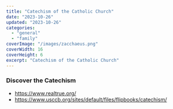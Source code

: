 ```yaml
---
title: "Catechism of the Catholic Church"
date: "2023-10-26"
updated: "2023-10-26"
categories:
  - "general"
  - "family"
coverImage: "/images/zacchaeus.png"
coverWidth: 16
coverHeight: 6
excerpt: "Catechism of the Catholic Church"
---
```

### Discover the Catechism
* https://www.realtrue.org/
* https://www.usccb.org/sites/default/files/flipbooks/catechism/